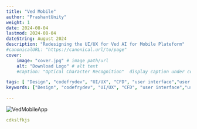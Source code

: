 ```yaml
---
title: "Ved Mobile"
author: "PrashantUnity"
weight: 1
date: 2024-08-04
lastmod: 2024-08-04
dateString: August 2024 
description: "Redesigning the UI/UX for Ved AI for Mobile Plateform"
#canonicalURL: "https://canonical.url/to/page"
cover:
    image: "cover.jpg" # image path/url
    alt: "Download Logo" # alt text
    #caption: "Optical Character Recognition"  display caption under cover 

tags: [ "Design", "codefrydev", "UI/UX", "CFD", "user interface","user exprience","app design"]
keywords: ["Design", "codefrydev", "UI/UX", "CFD", "user interface","user exprience","app design","Ved Mobile","app","FFMPEG"]

---
```


![VedMobileApp](./vedmobileapp.png)

```yaml
cdkslfkjs

```